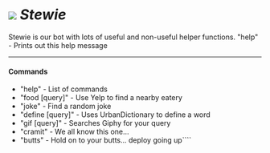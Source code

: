 # ![](https://s3.amazonaws.com/mm-resources-01/stewie.jpg) _Stewie_

Stewie is our bot with lots of useful and non-useful helper functions.
"help" - Prints out this help message

---

#### Commands

* "help" - List of commands
* "food [query]" - Use Yelp to find a nearby eatery
* "joke" - Find a random joke
* "define [query]" - Uses UrbanDictionary to define a word
* "gif [query]" - Searches Giphy for your query
* "cramit" - We all know this one...
* "butts" - Hold on to your butts... deploy going up````
